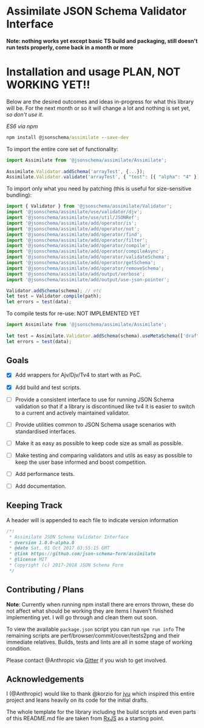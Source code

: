 # Assimilate JSON Schema Validator Interface
**Note: nothing works yet except basic TS build and packaging, still doesn't run tests properly, come back in a month or more**

Installation and usage PLAN, NOT WORKING YET!!
===================================
Below are the desired outcomes and ideas in-progress for what this library will be. For the next month or so it will 
change a lot and nothing is set yet, *so don't use it*.

*ES6 via npm*
```cmd
npm install @jsonschema/assimilate --save-dev
```

To import the entire core set of functionality:
```javascript
import Assimilate from '@jsonschema/assimilate/Assimilate';
 
Assimilate.Validator.addSchema('arrayTest', {...});
Assimilate.Validator.validate('arrayTest', { "test": [{ "alpha": "4" }]});
```

To import only what you need by patching (this is useful for size-sensitive bundling):
```javascript
import { Validator } from '@jsonschema/assimilate/Validator';
import '@jsonschema/assimilate/use/validator/djv';
import '@jsonschema/assimilate/use/util/JSONRef';
import '@jsonschema/assimilate/add/operator/is';
import '@jsonschema/assimilate/add/operator/not';
import '@jsonschema/assimilate/add/operator/find';
import '@jsonschema/assimilate/add/operator/filter';
import '@jsonschema/assimilate/add/operator/compile';
import '@jsonschema/assimilate/add/operator/compileAsync';
import '@jsonschema/assimilate/add/operator/validateSchema';
import '@jsonschema/assimilate/add/operator/getSchema';
import '@jsonschema/assimilate/add/operator/removeSchema';
import '@jsonschema/assimilate/add/output/verbose';
import '@jsonschema/assimilate/add/output/use-json-pointer';

Validator.addSchema(schema); // etc 
let test = Validator.compile(path);
let errors = test(data);
```
To compile tests for re-use: NOT IMPLEMENTED YET
```javascript
import Assimilate from '@jsonschema/assimilate/Assimilate';
 
let test = Assimilate.Validator.addSchema(schema).useMetaSchema(['draft4','draft6','$data']).compile();
let errors = test(data);
```

## Goals
- [x] Add wrappers for Ajv/Djv/Tv4 to start with as PoC.
- [x] Add build and test scripts.
- [ ] Provide a consistent interface to use for running JSON Schema validation so that if
  a library is discontinued like tv4 it is easier to switch to a current and actively 
  maintained validator.
- [ ] Provide utilities common to JSON Schema usage scenarios with standardised interfaces.
- [ ] Make it as easy as possible to keep code size as small as possible.
- [ ] Make testing and comparing validators and utils as easy as possible to keep the user 
  base informed and boost competition.
- [ ] Add performance tests.
- [ ] Add documentation.


## Keeping Track
A header will is appended to each file to indicate version information

```javascript
/*!
 * Assimilate JSON Schema Validator Interface
 * @version 1.0.0-alpha.0
 * @date Sat, 01 Oct 2017 03:55:15 GMT
 * @link https://github.com/json-schema-form/assimilate
 * @license MIT
 * Copyright (c) 2017-2018 JSON Schema Form
 */
```

## Contributing / Plans
**Note**: Currently when running npm install there are errors thrown, these do not affect what should be working
they are items I haven't finished implementing yet. I will go through and clean them out soon.

To view the available `package.json` script you can run `npm run info`
The remaining scripts are perf/browser/commit/cover/tests2png and their immediate relatives. Builds, tests and lints 
are all in some stage of working condition.

Please contact @Anthropic via [Gitter](https://gitter.im/Anthropic) if you wish to get involved.

## Acknowledgements
I (@Anthropic) would like to thank @korzio for [jvu](https://github.com/korzio/jvu) which inspired this 
entire project and leans heavily on its code for the initial drafts.

The whole template for the library including the build scripts and even parts of this README.md file 
are taken from [RxJS](https://github.com/ReactiveX/RxJS) as a starting point.
